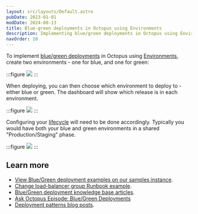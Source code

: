 ```yaml
---
layout: src/layouts/Default.astro
pubDate: 2023-01-01
modDate: 2024-08-13
title: Blue-green deployments in Octopus using Environments
description: Implementing blue/green deployments in Octopus using Environments.
navOrder: 10
---
```


To implement [blue/green deployments](https://octopus.com/devops/software-deployments/blue-green-deployment/) in Octopus using [Environments](/docs/infrastructure/environments), create two environments - one for blue, and one for green:

:::figure
![](/docs/deployments/patterns/blue-green-deployments/images/blue-green-create-envs.png)
:::

When deploying, you can then choose which environment to deploy to - either blue or green. The dashboard will show which release is in each environment.

:::figure
![](/docs/deployments/patterns/blue-green-deployments/images/blue-green-dashboard.png)
:::

Configuring your [lifecycle](/docs/releases/lifecycles) will need to be done accordingly. Typically you would have both your blue and green environments in a shared "Production/Staging" phase.

:::figure
![](/docs/deployments/patterns/blue-green-deployments/images/blue-green-lifecycle.png)
:::

## Learn more

- [View Blue/Green deployment examples on our samples instance](https://oc.to/PatternBlueGreenSamplesSpace).
- [Change load-balancer group Runbook example](/docs/runbooks/runbook-examples/aws/change-load-balancer-group).
- [Blue/Green deployment knowledge base articles](https://oc.to/BlueGreenTaggedKBArticles).
- [Ask Octopus Episode: Blue/Green Deployments](https://www.youtube.com/watch?v=qFqoVwVzeo0)
- [Deployment patterns blog posts](https://octopus.com/blog/tag/Deployment%20Patterns).

